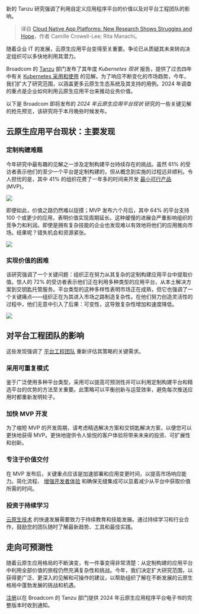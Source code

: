 
<!--
title: 云原生应用平台：新研究显示出困难和希望
cover: https://cdn.thenewstack.io/media/2024/06/1fe45680-cloud-native-app-platform-research-2024.jpg
-->

新的 Tanzu 研究强调了利用自定义应用程序平台的价值以及对平台工程团队的影响。

> 译自 [Cloud Native App Platforms: New Research Shows Struggles and Hope](https://thenewstack.io/cloud-native-app-platforms-new-research-shows-struggles-and-hope/)，作者 Camille Crowell-Lee; Rita Manachi。

随着企业 IT 的发展，云原生应用平台变得至关重要。争论已从质疑其未来转向决定组织可以多快地利用其潜力。

Broadcom 的 [Tanzu](https://tanzu.vmware.com?utm_content=inline+mention) 部门发布了其年度 *Kubernetes 现状* 报告，提供了过去四年中有关 [Kubernetes 采用和使用](https://roadmap.sh/kubernetes) 的见解。为了响应不断变化的市场趋势，今年，我们扩大了研究范围，以涵盖更多云原生生态系统及其支持的用例。2024 年调查的重点是企业如何利用云原生应用平台来推动业务价值。

以下是 Broadcom 即将发布的 *2024 年云原生应用平台现状* 研究的一些关键见解的抢先预览，该研究将于本月晚些时候发布。

## 云原生应用平台现状：主要发现

### 定制构建难题

今年研究中最有趣的见解之一涉及定制构建平台持续存在的挑战。虽然 61% 的受访者表示他们的至少一个平台是定制构建的，但从概念到实施的过程远非顺利。令人担忧的是，其中 41% 的组织花费了一年多的时间来开发 [最小可行产品](https://thenewstack.io/platform-teams-start-small-to-win-big/) (MVP)。

![](https://cdn.thenewstack.io/media/2024/06/73f1868c-custom-platform-build-time-1024x664.png)

即便如此，价值之路仍然难以捉摸；MVP 发布六个月后，其中 64% 的平台支持 100 个或更少的应用，表明价值实现周期延长。这种缓慢的进展会严重影响组织的竞争力和利润。即使是拥有复杂技能的企业也发现难以有效地将他们的应用推向市场。结果呢？错失机会和资源紧张。

![](https://cdn.thenewstack.io/media/2024/06/4d316b5c-apps-on-custom-platforms-1024x664.png)

### 实现价值的困难

该研究强调了一个关键问题：组织正在努力从其复杂的定制构建应用平台中提取价值。惊人的 72% 的受访者表示他们正在利用多种类型的应用平台，从本土解决方案到交钥匙托管服务。平台类型的这种多样性表明市场正在成熟，但它也强调了一个关键痛点——组织正在为其进入市场之路制造复杂性。在他们努力创造灵活性的过程中，他们无意中引入了后果：可变性，这导致复杂性增加和速度降低。

![](https://cdn.thenewstack.io/media/2024/06/a1058ab9-number-of-platform-types-1024x664.png)

## 对平台工程团队的影响

这些发现强调了 [平台工程团队](https://thenewstack.io/at-run-time-driving-outcomes-with-a-platform-engineering-team/) 重新评估其策略的关键需求。

### 采用可重复模式

鉴于广泛使用多种平台类型，采用可以提高可预测性并可以利用定制构建平台和精选平台的优势的方法至关重要。此策略可以平衡创新与运营效率，避免每次推送应用时都重新发明轮子。

### 加快 MVP 开发

为了缩短 MVP 的开发周期，请考虑精选解决方案和交钥匙解决方案，以便您可以更快地获得 MVP。更快地提供令人愉悦的客户体验将带来未来的投资、可扩展性和创新。

### 专注于价值交付

在 MVP 发布后，关键重点应该是加速部署和应用变更时间，以提高市场响应能力。简化流程、 [增强开发者体验](https://thenewstack.io/idps-give-developers-more-freedom-to-write-code/) 和确保无缝集成可以显着减少从平台中获取价值所需的时间。

### 投资于持续学习

[云原生技术](https://thenewstack.io/cloud-native/) 的快速发展需要致力于持续教育和技能发展。通过持续学习和行业合作，鼓励您的团队随时了解最新趋势、工具和最佳实践。

## 走向可预测性

随着云原生应用格局的不断演变，有一件事变得非常清楚：从定制构建的应用平台中利用全部价值的旅程仍然充满复杂性和挑战。今年，我们决定扩大研究范围，以获得更广泛、更深入的见解和可操作的建议，以帮助组织了解在不断发展的云原生格局中蓬勃发展的挑战和机遇。

[注册](http://go-vmware.broadcom.com/2024-State-of-Cloud-Native-App-Platforms)以在 Broadcom 的 Tanzu 部门提供 2024 年云原生应用程序平台电子书的完整版本时收到通知。
